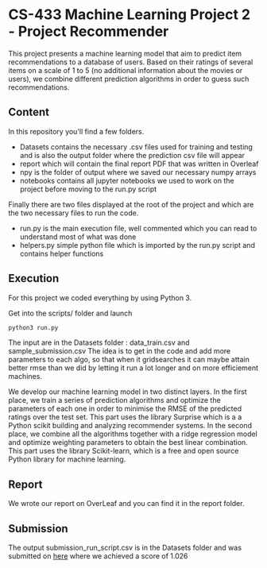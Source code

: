 # CS-433 Machine Learning Project 2 - Project Recommender

This project presents a machine learning model that aim to predict item recommendations to a database of users. 
Based on their ratings of several items on a scale of 1 to 5 (no additional information about the movies or users), 
we combine different prediction algorithms in order to guess such recommendations. 

## Content
In this repository you'll find a few folders.
* Datasets contains the necessary .csv files used for training and testing and is also the output folder where the prediction csv file will appear
* report which will contain the final report PDF that was written in Overleaf
* npy is the folder of output where we saved our necessary numpy arrays 
* notebooks contains all jupyter notebooks we used to work on the project before moving to the run.py script

Finally there are two files displayed at the root of the project and which are the two necessary files to run the code.
* run.py is the main execution file, well commented which you can read to understand most of what was done
* helpers.py simple python file which is imported by the run.py script and contains helper functions

## Execution 
For this project we coded everything by using Python 3.

Get into the scripts/ folder and launch
```bash
python3 run.py
```

The input are in the Datasets folder : data_train.csv and sample_submission.csv
The idea is to get in the code and add more parameters to each algo, so that when it gridsearches it can maybe attain better rmse than we did by letting it run a lot longer and on more efficiement machines.

We develop our machine learning model in two distinct layers. In the first place, we train a series of prediction algorithms and optimize the parameters of each one in order to minimise the RMSE of the predicted ratings over the test set. This part uses the library Surprise which is a a Python scikit building and analyzing recommender systems. In the second place, we combine all the algorithms together with a ridge regression model and optimize weighting parameters to obtain the best linear combination. This part uses the library Scikit-learn, which is a free and open source Python library for machine learning.

## Report
We wrote our report on OverLeaf and you can find it in the report folder.

## Submission
The output submission_run_script.csv is in the Datasets folder and was submitted on [here](https://www.aicrowd.com/challenges/epfl-ml-recommender-system-2019) where we achieved a score of 1.026


